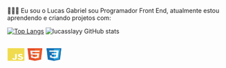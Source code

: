 👨🏽‍💻 Eu sou o Lucas Gabriel sou Programador Front End, atualmente estou aprendendo e criando projetos com:


[![Top Langs](https://github-readme-stats.vercel.app/api/top-langs/?username=lucasslayy&layout=compact)](https://github.com/anuraghazra/github-readme-stats)
![lucasslayy GitHub stats](https://github-readme-stats.vercel.app/api?username=lucasslayy&show_icons=true&theme=radical)</div>
<div style="display: inline_block"><br>
  <img align="center" alt="Lucas-Js" height="30" width="40" src="https://raw.githubusercontent.com/devicons/devicon/master/icons/javascript/javascript-plain.svg">
  <img align="center" alt="Lucas-HTML" height="30" width="40" src="https://raw.githubusercontent.com/devicons/devicon/master/icons/html5/html5-original.svg">
  <img align="center" alt="Lucas-CSS" height="30" width="40" src="https://raw.githubusercontent.com/devicons/devicon/master/icons/css3/css3-original.svg">
</div>




